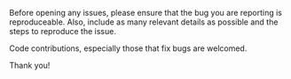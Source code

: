 Before opening any issues, please ensure that the bug you are reporting is reproduceable.
Also, include as many relevant details as possible and the steps to reproduce the issue.

Code contributions, especially those that fix bugs are welcomed.

Thank you!
